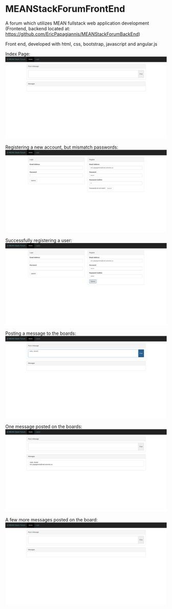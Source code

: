 # MEANStackForumFrontEnd

A forum which utilizes MEAN fullstack web application development (Frontend, backend located at: https://github.com/EricPapagiannis/MEANStackForumBackEnd)

Front end, developed with html, css, bootstrap, javascript and angular.js

Index Page:
![index.png](https://raw.githubusercontent.com/EricPapagiannis/MEANStackForumFrontEnd/master/index.png)


Registering a new account, but mismatch passwords:
![registerbadpasswords.png](https://raw.githubusercontent.com/EricPapagiannis/MEANStackForumFrontEnd/master/registerbadpasswords.png)


Successfully registering a user:
![registersuccess.png](https://raw.githubusercontent.com/EricPapagiannis/MEANStackForumFrontEnd/master/registersuccess.png)


Posting a message to the boards:
![postmessage.png](https://raw.githubusercontent.com/EricPapagiannis/MEANStackForumFrontEnd/master/postmessage.png)


One message posted on the boards:
![forumonemessage.png](https://raw.githubusercontent.com/EricPapagiannis/MEANStackForumFrontEnd/master/forumonemessage.png)


A few more messages posted on the board:
![forumfilled.png](https://raw.githubusercontent.com/EricPapagiannis/MEANStackForumFrontEnd/master/index.png)
